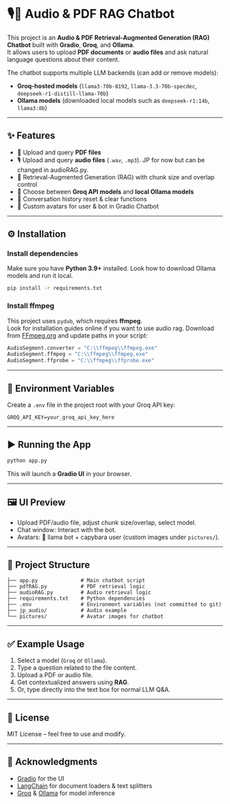 # 🎙️📄 Audio & PDF RAG Chatbot

This project is an **Audio & PDF Retrieval-Augmented Generation (RAG) Chatbot** built with **Gradio**, **Groq**, and **Ollama**.  
It allows users to upload **PDF documents** or **audio files** and ask natural language questions about their content.  

The chatbot supports multiple LLM backends (can add or remove models):
- **Groq-hosted models** (`llama3-70b-8192`, `llama-3.3-70b-specdec`, `deepseek-r1-distill-llama-70b`)  
- **Ollama models** (downloaded local models such as `deepseek-r1:14b`, `llama3:8b`)  

---

## ✨ Features
- 📄 Upload and query **PDF files**  
- 🎙️ Upload and query **audio files** (`.wav`, `.mp3`). JP for now but can be changed in audioRAG.py.
- 🔎 Retrieval-Augmented Generation (RAG) with chunk size and overlap control  
- 🤖 Choose between **Groq API models** and **local Ollama models**  
- 🧹 Conversation history reset & clear functions  
- 🎨 Custom avatars for user & bot in Gradio Chatbot  

---

## ⚙️ Installation

### Install dependencies
Make sure you have **Python 3.9+** installed.
Look how to download Ollama models and run it local.

```bash
pip install -r requirements.txt
```

### Install ffmpeg
This project uses `pydub`, which requires **ffmpeg**.  
Look for installation guides online if you want to use audio rag.
Download from [FFmpeg.org](https://ffmpeg.org/download.html) and update paths in your script:
```python
AudioSegment.converter = "C:\\ffmpeg\\ffmpeg.exe"
AudioSegment.ffmpeg = "C:\\ffmpeg\\ffmpeg.exe"
AudioSegment.ffprobe = "C:\\ffmpeg\\ffprobe.exe"
```

---

## 🔑 Environment Variables

Create a `.env` file in the project root with your Groq API key:

```env
GROQ_API_KEY=your_groq_api_key_here
```

---

## ▶️ Running the App

```bash
python app.py
```

This will launch a **Gradio UI** in your browser.

---

## 🖼️ UI Preview
- Upload PDF/audio file, adjust chunk size/overlap, select model.  
- Chat window: Interact with the bot.  
- Avatars: 🦙 llama bot + capybara user (custom images under `pictures/`).  

---

## 📂 Project Structure
```
├── app.py              # Main chatbot script
├── pdfRAG.py           # PDF retrieval logic
├── audioRAG.py         # Audio retrieval logic
├── requirements.txt    # Python dependencies
├── .env                # Environment variables (not committed to git)
├── jp_audio/           # Audio example
└── pictures/           # Avatar images for chatbot
```

---

## ✅ Example Usage
1. Select a model (`Groq` or `Ollama`).  
2. Type a question related to the file content.   
3. Upload a PDF or audio file.
4. Get contextualized answers using **RAG**.  
5. Or, type directly into the text box for normal LLM Q&A.  

---

## 📜 License
MIT License – feel free to use and modify.

---

## 🙌 Acknowledgments
- [Gradio](https://gradio.app/) for the UI  
- [LangChain](https://www.langchain.com/) for document loaders & text splitters  
- [Groq](https://groq.com/) & [Ollama](https://ollama.com/) for model inference  
